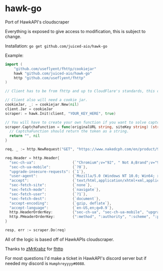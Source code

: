 # hawk-go
Port of HawkAPI's cloudscraper

Everything is exposed to give access to modification, this is subject to change.

Installation:
`go get github.com/juiced-aio/hawk-go`

Example:
```go
import (
    "github.com/useflyent/fhttp/cookiejar"
    hawk "github.com/juiced-aio/hawk-go"
    http "github.com/useflyent/fhttp"
)

// Client has to be from fhttp and up to CloudFlare's standards, this can include ja3 fingerprint/http2 settings.

// Client also will need a cookie jar.
cookieJar, _: = cookiejar.New(nil)
client.Jar = cookieJar
scraper: = hawk.Init(client, "YOUR_KEY_HERE", true)

// You will have to create your own function if you want to solve captchas.
scraper.CaptchaFunction = func(originalURL string, siteKey string) (string, error) {
  // CaptchaFunction should return the token as a string.
  return "", nil
}

req, _ := http.NewRequest("GET", "https://www.nakedcph.com/en/product/9468/nike-sportswear-dunk-low-disrupt-ck6654-001", nil)

req.Header = http.Header{
  "sec-ch-ua":                 {`"Chromium";v="92", " Not A;Brand";v="99", "Google Chrome";v="92"`},
  "sec-ch-ua-mobile":          {`?0`},
  "upgrade-insecure-requests": {`1`},
  "user-agent":                {`Mozilla/5.0 (Windows NT 10.0; Win64; x64) AppleWebKit/537.36 (KHTML, like Gecko) Chrome/92.0.4515.107 Safari/537.36`},
  "accept":                    {`text/html,application/xhtml+xml,application/xml;q=0.9,image/avif,image/webp,image/apng,*/*;q=0.8,application/signed-exchange;v=b3;q=0.9`},
  "sec-fetch-site":            {`none`},
  "sec-fetch-mode":            {`navigate`},
  "sec-fetch-user":            {`?1`},
  "sec-fetch-dest":            {`document`},
  "accept-encoding":           {`gzip, deflate`},
  "accept-language":           {`en-US,en;q=0.9`},
  http.HeaderOrderKey:         {"sec-ch-ua", "sec-ch-ua-mobile", "upgrade-insecure-requests", "user-agent", "accept", "sec-fetch-site", "sec-fetch-mode", "sec-fetch-user", "sec-fetch-dest", "accept-encoding", "accept-language"},
  http.PHeaderOrderKey:        {":method", ":authority", ":scheme", ":path"},
}

resp, err := scraper.Do(req)

```

All of the logic is based off of HawkAPIs cloudscraper.

Thanks to [zMrKrabz](https://github.com/zMrKrabz) for [fhttp](https://github.com/useflyent/fhttp)

For most questions I'd make a ticket in HawkAPI's discord server but if needed my discord is `Humphreyyyy#0088`.
